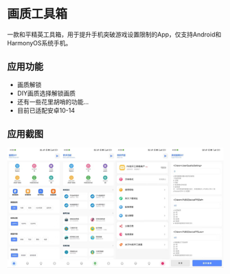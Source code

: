 # 画质工具箱

一款和平精英工具箱，用于提升手机突破游戏设置限制的App，仅支持Android和HarmonyOS系统手机。

## 应用功能

* 画质解锁
* DIY画质选择解锁画质
* 还有一些花里胡哨的功能...
* 目前已适配安卓10-14

## 应用截图
![应用截图1](./docs/screen.png)

